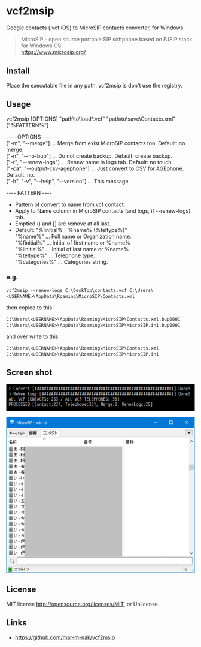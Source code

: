 ﻿# vcf2msip

Google contacts (.vcf:iOS) to MicroSIP contacts converter, for Windows.


> MicroSIP - open source portable SIP softphone based on PJSIP stack for Windows OS.  
> https://www.microsip.org/

## Install
Place the executable file in any path.
vcf2msip is don't use the registry.

## Usage
vcf2msip [OPTIONS] "path\to\load\*.vcf" "path\to\save\Contacts.xml" ["%PATTERN%"]

---- OPTIONS ----  
["-m", "--merge"]       ... Merge from exist MicroSIP contacts too. Default: no merge.  
["-n", "--no-bup"]      ... Do not create backup. Default: create backup.  
["-r", "--renew-logs"]  ... Renew name in logs tab. Default: no touch.  
["-ca", "--output-csv-agephone"]        ... Just convert to CSV for AGEphone. Default: no.  
["-h", "-v", "--help", "--version"]     ... This message.  

---- PATTERN ----  
- Pattern of convert to name from vcf contact.
- Apply to Name column in MicroSIP contacts (and logs, if --renew-logs) tab.
- Emptied () and [] are remove at all last.
- Default: "%linitial% - %name% (%teltype%)"  
"%name%"        ... Full name or Organization name.  
"%finitial%"    ... Initial of first name or %name%  
"%linitial%"    ... Initial of last name or %name%  
"%teltype%"     ... Telephone type.  
"%categories%"  ... Categories string.  

### e.g.

    vcf2msip --renew-logs C:\DeskTop\contacts.vcf C:\Users\<USERNAME>\AppData\Roaming\MicroSIP\Contacts.xml

then copied to this

    C:\Users\<USERNAME>\AppData\Roaming\MicroSIP\Contacts.xml.bup0001
    C:\Users\<USERNAME>\AppData\Roaming\MicroSIP\MicroSIP.ini.bup0001

and over write to this

    C:\Users\<USERNAME>\AppData\Roaming\MicroSIP\Contacts.xml
    C:\Users\<USERNAME>\AppData\Roaming\MicroSIP\MicroSIP.ini

## Screen shot
![MicroSIP contacts tab](./vcf2msip_execute.png)

![MicroSIP contacts tab](./vcf2msip_microsip-contact-tab.png)

## License
MIT license http://opensource.org/licenses/MIT, or Unlicense.

## Links
- https://github.com/mar-m-nak/vcf2msip
